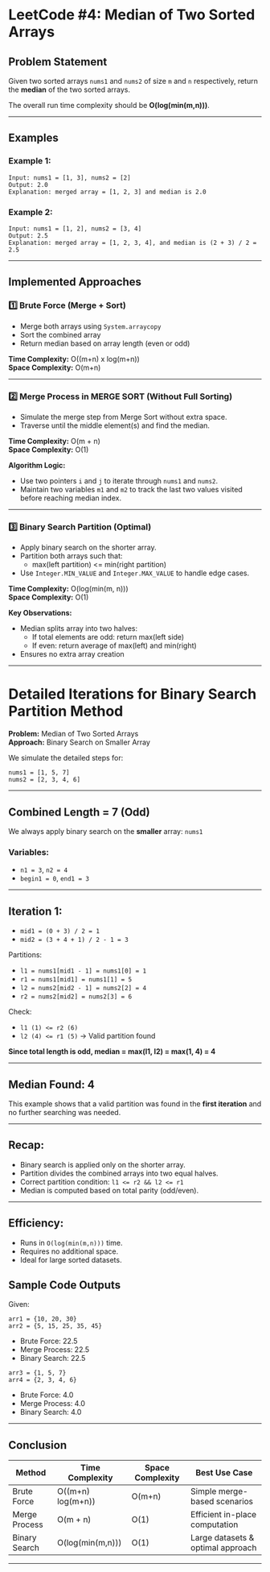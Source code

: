
#  LeetCode #4: Median of Two Sorted Arrays

##  Problem Statement

Given two sorted arrays `nums1` and `nums2` of size `m` and `n` respectively, return the **median** of the two sorted arrays.

The overall run time complexity should be **O(log(min(m,n)))**.

---

##  Examples

### Example 1:
```
Input: nums1 = [1, 3], nums2 = [2]
Output: 2.0
Explanation: merged array = [1, 2, 3] and median is 2.0
```

### Example 2:
```
Input: nums1 = [1, 2], nums2 = [3, 4]
Output: 2.5
Explanation: merged array = [1, 2, 3, 4], and median is (2 + 3) / 2 = 2.5
```

---

##  Implemented Approaches

### 1️⃣ Brute Force (Merge + Sort)

- Merge both arrays using `System.arraycopy`
- Sort the combined array
- Return median based on array length (even or odd)

**Time Complexity:** O((m+n) x log(m+n))  
**Space Complexity:** O(m+n)

---

### 2️⃣ Merge Process in MERGE SORT (Without Full Sorting)

- Simulate the merge step from Merge Sort without extra space.
- Traverse until the middle element(s) and find the median.

**Time Complexity:** O(m + n)  
**Space Complexity:** O(1)

**Algorithm Logic:**

- Use two pointers `i` and `j` to iterate through `nums1` and `nums2`.
- Maintain two variables `m1` and `m2` to track the last two values visited before reaching median index.

---

### 3️⃣ Binary Search Partition (Optimal)

- Apply binary search on the shorter array.
- Partition both arrays such that:
    - max(left partition) <= min(right partition)
- Use `Integer.MIN_VALUE` and `Integer.MAX_VALUE` to handle edge cases.

**Time Complexity:** O(log(min(m, n)))  
**Space Complexity:** O(1)

**Key Observations:**

- Median splits array into two halves:
    - If total elements are odd: return max(left side)
    - If even: return average of max(left) and min(right)
- Ensures no extra array creation

---

# Detailed Iterations for Binary Search Partition Method
**Problem:** Median of Two Sorted Arrays  
**Approach:** Binary Search on Smaller Array

We simulate the detailed steps for:
```
nums1 = [1, 5, 7]
nums2 = [2, 3, 4, 6]
```

---

## Combined Length = 7 (Odd)

We always apply binary search on the **smaller** array: `nums1`

### Variables:
- `n1 = 3`, `n2 = 4`
- `begin1 = 0`, `end1 = 3`

---

##  Iteration 1:

- `mid1 = (0 + 3) / 2 = 1`
- `mid2 = (3 + 4 + 1) / 2 - 1 = 3`

Partitions:
- `l1 = nums1[mid1 - 1] = nums1[0] = 1`
- `r1 = nums1[mid1] = nums1[1] = 5`
- `l2 = nums2[mid2 - 1] = nums2[2] = 4`
- `r2 = nums2[mid2] = nums2[3] = 6`

Check:  
- `l1 (1) <= r2 (6)`  
- `l2 (4) <= r1 (5)` 
→ Valid partition found

**Since total length is odd, median = max(l1, l2) = max(1, 4) = 4**

---

## Median Found: **4**

This example shows that a valid partition was found in the **first iteration** and no further searching was needed.

---

##  Recap:

- Binary search is applied only on the shorter array.
- Partition divides the combined arrays into two equal halves.
- Correct partition condition: `l1 <= r2 && l2 <= r1`
- Median is computed based on total parity (odd/even).

---

##  Efficiency:

- Runs in `O(log(min(m,n)))` time.
- Requires no additional space.
- Ideal for large sorted datasets.


##  Sample Code Outputs

Given:

```
arr1 = {10, 20, 30}
arr2 = {5, 15, 25, 35, 45}
```

- Brute Force: 22.5
- Merge Process: 22.5
- Binary Search: 22.5

```
arr3 = {1, 5, 7}
arr4 = {2, 3, 4, 6}
```

- Brute Force: 4.0
- Merge Process: 4.0
- Binary Search: 4.0

---

##  Conclusion

| Method              | Time Complexity   | Space Complexity | Best Use Case                     |
|---------------------|------------------|------------------|------------------------------------|
| Brute Force         | O((m+n) log(m+n))| O(m+n)           | Simple merge-based scenarios      |
| Merge Process       | O(m + n)         | O(1)             | Efficient in-place computation    |
| Binary Search       | O(log(min(m,n))) | O(1)             | Large datasets & optimal approach |

---
